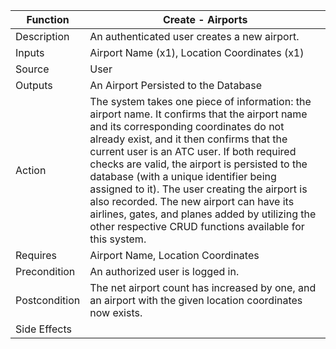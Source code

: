 | Function | Create - Airports |
| --------------- | --------------- |
| Description | An authenticated user creates a new airport. |
| Inputs | Airport Name (x1), Location Coordinates (x1) |
| Source | User |
| Outputs | An Airport Persisted to the Database |
| Action | The system takes one piece of information: the airport name. It confirms that the airport name and its corresponding coordinates do not already exist, and it then confirms that the current user is an ATC user. If both required checks are valid, the airport is persisted to the database (with a unique identifier being assigned to it). The user creating the airport is also recorded. The new airport can have its airlines, gates, and planes added by utilizing the other respective CRUD functions available for this system. |
| Requires | Airport Name, Location Coordinates |
| Precondition | An authorized user is logged in. |
| Postcondition | The net airport count has increased by one, and an airport with the given location coordinates now exists. |
| Side Effects |  |